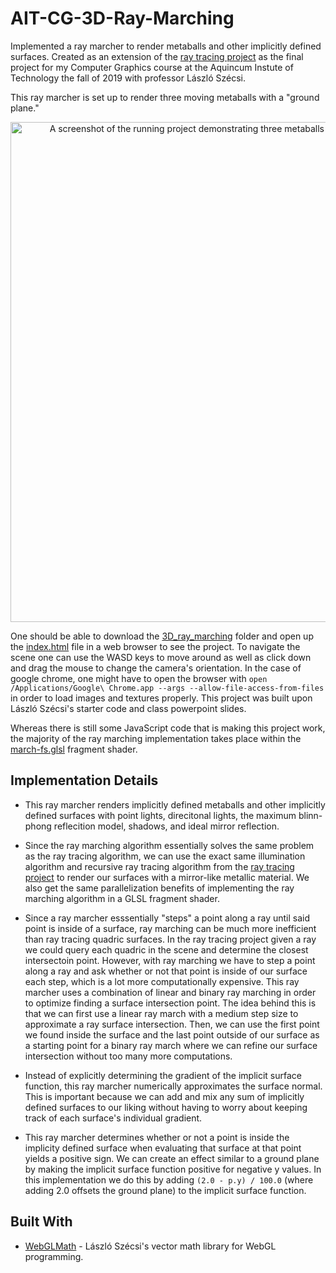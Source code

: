 # AIT-CG-3D-Ray-Marching

Implemented a ray marcher to render metaballs and other implicitly defined surfaces. Created as an extension of the [ray tracing project](https://github.com/trastopchin/AIT-CG-3D-Ray-Tracing) as the final project for my Computer Graphics course at the Aquincum Instute of Technology the fall of 2019 with professor László Szécsi.

This ray marcher is set up to render three moving metaballs with a "ground plane."

<p align="center">
  <img src="/resources/screenshot01.png" alt="A screenshot of the running project demonstrating three metaballs melting together with a ground plane." width="800">
</p>

One should be able to download the [3D_ray_marching](https://github.com/trastopchin/AIT-CG-3D-Ray-Marching/tree/master/3D_ray_marching) folder and open up the [index.html](https://github.com/trastopchin/AIT-CG-3D-Ray-Marching/blob/master/3D_ray_marching/graphics/index.html) file in a web browser to see the project. To navigate the scene one can use the WASD keys to move around as well as click down and drag the mouse to change the camera's orientation. In the case of google chrome, one might have to open the browser with `open /Applications/Google\ Chrome.app --args --allow-file-access-from-files` in order to load images and textures properly. This project was built upon László Szécsi's starter code and class powerpoint slides.

Whereas there is still some JavaScript code that is making this project work, the majority of the ray marching implementation takes place within the [march-fs.glsl](https://github.com/trastopchin/AIT-CG-3D-Ray-Marching/blob/master/3D_ray_marching/graphics/js/shaders/march-fs.glsl) fragment shader.


## Implementation Details

* This ray marcher renders implicitly defined metaballs and other implicitly defined surfaces with point lights, direcitonal lights, the maximum blinn-phong reflecition model, shadows, and ideal mirror reflection.

* Since the ray marching algorithm essentially solves the same problem as the ray tracing algorithm, we can use the exact same illumination algorithm and recursive ray tracing algorithm from the [ray tracing project](https://github.com/trastopchin/AIT-CG-3D-Ray-Tracing) to render our surfaces with a mirror-like metallic material. We also get the same parallelization benefits of implementing the ray marching algorithm in a GLSL fragment shader.

* Since a ray marcher esssentially "steps" a point along a ray until said point is inside of a surface, ray marching can be much more inefficient than ray tracing quadric surfaces. In the ray tracing project given a ray we could query each quadric in the scene and determine the closest intersectoin point. However, with ray marching we have to step a point along a ray and ask whether or not that point is inside of our surface each step, which is a lot more computationally expensive. This ray marcher uses a combination of linear and binary ray marching in order to optimize finding a surface intersection point. The idea behind this is that we can first use a linear ray march with a medium step size to approximate a ray surface intersection. Then, we can use the first point we found inside the surface and the last point outside of our surface as a starting point for a binary ray march where we can refine our surface intersection without too many more computations.

* Instead of explicitly determining the gradient of the implicit surface function, this ray marcher numerically approximates the surface normal. This is important because we can add and mix any sum of implicitly defined surfaces to our liking without having to worry about keeping track of each surface's individual gradient.

* This ray marcher determines whether or not a point is inside the implicity defined surface when evaluating that surface at that point yields a positive sign. We can create an effect similar to a ground plane by making the implicit surface function positive for negative y values. In this implementation we do this by adding `(2.0 - p.y) / 100.0` (where adding 2.0 offsets the ground plane) to the implicit surface function.

## Built With

* [WebGLMath](https://github.com/szecsi/WebGLMath) - László Szécsi's vector math library for WebGL programming.
